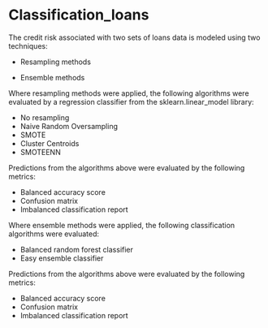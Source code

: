 # Classification_loans

The credit risk associated with two sets of loans data is modeled using two techniques:

- Resampling methods

- Ensemble methods

Where resampling methods were applied, the following algorithms were evaluated by a regression classifier from the sklearn.linear_model library:

- No resampling
- Naive Random Oversampling 
- SMOTE
- Cluster Centroids
- SMOTEENN

Predictions from the algorithms above were evaluated by the following metrics:

- Balanced accuracy score
- Confusion matrix
- Imbalanced classification report

Where ensemble methods were applied, the following classification algorithms were evaluated:

- Balanced random forest classifier
- Easy ensemble classifier 

Predictions from the algorithms above were evaluated by the following metrics:

- Balanced accuracy score
- Confusion matrix
- Imbalanced classification report
